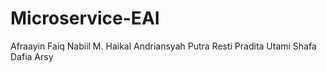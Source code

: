 # Microservice-EAI

Afraayin Faiq Nabiil 
M. Haikal Andriansyah Putra
Resti Pradita Utami
Shafa Dafia Arsy
